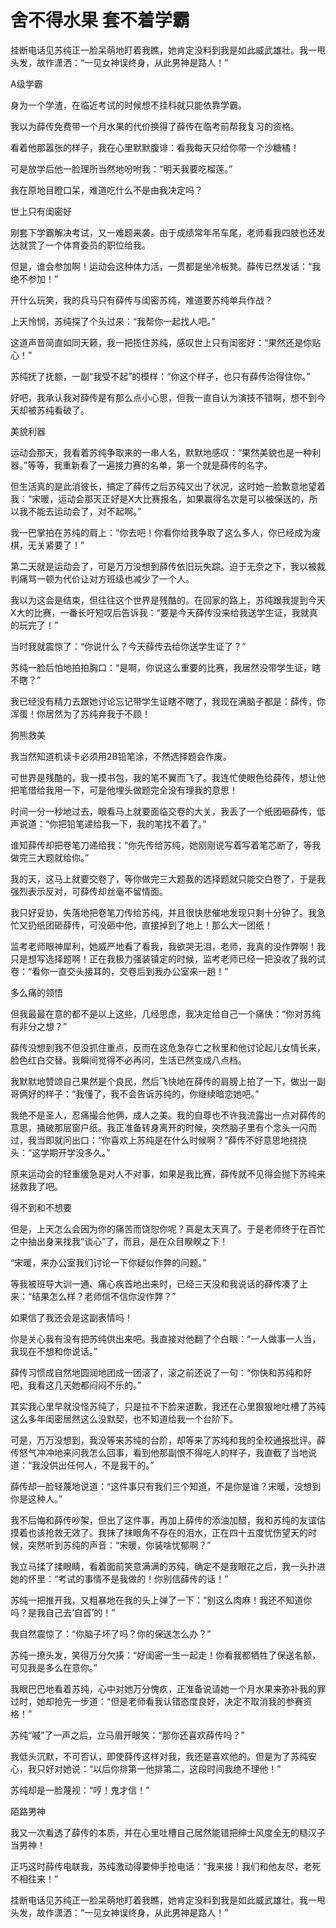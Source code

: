 # 舍不得水果 套不着学霸

挂断电话见苏纯正一脸呆萌地盯着我瞧，她肯定没料到我是如此威武雄壮。我一甩头发，故作潇洒：“一见女神误终身，从此男神是路人！” 

A级学霸 

身为一个学渣，在临近考试的时候想不挂科就只能依靠学霸。 

我以为薛传免费带一个月水果的代价换得了薛传在临考前帮我复习的资格。 

看着他那嚣张的样子，我在心里默默腹诽：看我每天只给你带一个沙糖橘！ 

可是放学后他一脸理所当然地吩咐我：“明天我要吃榴莲。” 

我在原地目瞪口呆，难道吃什么不是由我决定吗？ 

世上只有闺密好 

刚套下学霸解决考试，又一难题来袭。由于成绩常年吊车尾，老师看我四肢也还发达就赏了一个体育委员的职位给我。 

但是，谁会参加啊！运动会这种体力活，一贯都是坐冷板凳。薛传已然发话：“我绝不参加！” 

开什么玩笑，我的兵马只有薛传与闺密苏纯，难道要苏纯单兵作战？ 

上天怜悯，苏纯探了个头过来：“我帮你一起找人吧。” 

这道声音简直如同天籁，我一把揽住苏纯，感叹世上只有闺密好：“果然还是你贴心！” 

苏纯抚了抚额，一副“我受不起”的模样：“你这个样子，也只有薛传治得住你。” 

好吧，我承认我对薛传是有那么点小心思，但我一直自认为演技不错啊，想不到今天却被苏纯看破了。 

美貌利器 

运动会那天，我看着苏纯争取来的一串人名，默默地感叹：“果然美貌也是一种利器。”等等，我重新看了一遍接力赛的名单，第一个就是薛传的名字。 

但生活真的是此消彼长，搞定了薛传之后苏纯又出了状况，这时她一脸歉意地望着我：“宋暖，运动会那天正好是X大比赛报名，如果赢得名次是可以被保送的，所以我不能去运动会了，对不起啊。” 

我一巴掌拍在苏纯的肩上：“你去吧！你看你给我争取了这么多人，你已经成为废棋，无关紧要了！” 

第二天就是运动会了，可是万万没想到薛传依旧玩失踪。迫于无奈之下，我以被裁判痛骂一顿为代价让对方班级也减少了一个人。 

我以为这会是结束，但往往这个世界是残酷的。在回家的路上，苏纯跟我提到今天X大的比赛，一番长吁短叹后告诉我：“要是今天薛传没来给我送学生证，我就真的玩完了！” 

当时我就震惊了：“你说什么？今天薛传去给你送学生证了？” 

苏纯一脸后怕地拍拍胸口：“是啊，你说这么重要的比赛，我居然没带学生证，瞎不瞎？” 

我已经没有精力去跟她讨论忘记带学生证瞎不瞎了，我现在满脑子都是：薛传，你浑蛋！你居然为了苏纯弃我于不顾！ 

狗熊救美 

我当然知道机读卡必须用2B铅笔涂，不然选择题会作废。 

可世界是残酷的，我一摸书包，我的笔不翼而飞了。我连忙使眼色给薛传，想让他把笔借给我用一下，可是他埋头做题完全没有理我的意思！ 

时间一分一秒地过去，眼看马上就要面临交卷的大关，我丢了一个纸团砸薛传，低声说道：“你把铅笔递给我一下，我的笔找不着了。” 

谁知薛传却把卷笔刀递给我：“你先传给苏纯，她刚刚说写着写着笔芯断了，等我做完三大题就给你。” 

我的天，这马上就要交卷了，等你做完三大题我的选择题就只能交白卷了，于是我强烈表示反对，可薛传却丝毫不留情面。 

我只好妥协，失落地把卷笔刀传给苏纯，并且很快悲催地发现只剩十分钟了。我急忙又扔纸团砸薛传，可没砸中他，直接掉到了地上！那么大一团纸！ 

监考老师眼神犀利，她威严地看了看我，我欲哭无泪，老师，我真的没作弊啊！我只是想写选择题啊！正在我极力强装镇定的时候，监考老师已经一把没收了我的试卷：“看你一直交头接耳的，交卷后到我办公室来一趟！” 

多么痛的领悟 

但我最最在意的都不是以上这些，几经思虑，我决定给自己一个痛快：“你对苏纯有非分之想？” 

薛传没想到我不但没抓住重点，反而在这危急存亡之秋里和他讨论起儿女情长来，脸色红白交替。我瞬间觉得不必再问，生活已然变成八点档。 

我默默地赞颂自己果然是个良民，然后飞快地在薛传的肩膀上拍了一下，做出一副哥俩好的样子：“我懂了，我不会告诉苏纯的，你继续暗恋她吧。” 

我绝不是圣人，忍痛撮合他俩，成人之美。我的自尊也不许我流露出一点对薛传的意思，捅破那层窗户纸。我正准备转身离开的时候，突然脑子里有个念头一闪而过，我当即就问出口：“你喜欢上苏纯是在什么时候啊？”薛传不好意思地挠挠头：“这学期开学没多久。” 

原来运动会的轻重缓急是对人不对事，如果是我比赛，薛传就不见得会抛下苏纯来拯救我了吧。 

得不到和不想要 

但是，上天怎么会因为你的痛苦而饶恕你呢？真是太天真了。于是老师终于在百忙之中抽出身来找我“谈心”了，而且，是在众目睽睽之下！ 

“宋暖，来办公室我们讨论一下你疑似作弊的问题。” 

等我被班导大训一通、痛心疾首地出来时，已经三天没和我说话的薛传凑了上来：“结果怎么样？老师信不信你没作弊？” 

如果信了我还会是这副表情吗！ 

你是关心我有没有把苏纯供出来吧。我直接对他翻了个白眼：“一人做事一人当，我现在不想和你说话。”

薛传习惯成自然地圆润地团成一团滚了，滚之前还说了一句：“你快和苏纯和好吧，我看这几天她都闷闷不乐的。” 

其实我心里早就没怪苏纯了，只是拉不下脸来道歉，我还在心里狠狠地吐槽了苏纯这么多年闺密居然这么没默契，也不知道给我一个台阶下。 

可是，万万没想到，我没等来苏纯的台阶，却等来了苏纯和我的全校通报批评。薛传怒气冲冲地来问我怎么回事，看到他那副恨不得吃人的样子，我直截了当地说道：“我没供出任何人，不是我干的。” 

薛传却一脸轻蔑地说道：“这件事只有我们三个知道，不是你是谁？宋暖，没想到你是这种人。” 

我不后悔和薛传吵架，但出了这件事，再加上薛传的添油加醋，我和苏纯的友谊估摸着也该抢救无效了。我抹了抹眼角不存在的泪水，正在四十五度忧伤望天的时候，突然听到苏纯的声音：“宋暖，你装啥忧郁啊？” 

我立马揉了揉眼睛，看着面前笑意满满的苏纯，确定不是我眼花之后，我一头扑进她的怀里：“考试的事情不是我做的！你别信薛传的话！” 

苏纯一把推开我，又粗暴地在我的头上弹了一下：“别这么肉麻！我还不知道你吗？是我自己去‘自首’的！” 

我自然震惊了：“你脑子坏了吗？你的保送怎么办？” 

苏纯一撩头发，笑得万分欠揍：“好闺密一生一起走！你看我都牺牲了保送名额，可见我是多么在意你。” 

我眼巴巴地看着苏纯，心中对她万分愧疚，正准备说请她一个月水果来弥补我的罪过时，她却抢先一步道：“但是老师看我认错态度良好，决定不取消我的参赛资格！” 

苏纯“嘁”了一声之后，立马眉开眼笑：“那你还喜欢薛传吗？” 

我低头沉默，不可否认，即使薛传这样对我，我还是喜欢他的。但是为了苏纯安心，我只好对她说：“以后你排第一他排第二，这段时间我绝不理他！” 

苏纯却是一脸蔑视：“哼！鬼才信！” 

陌路男神 

我又一次看透了薛传的本质，并在心里吐槽自己居然能错把绅士风度全无的糙汉子当男神！ 

正巧这时薛传电联我，苏纯激动得要伸手抢电话：“我来接！我们和他友尽，老死不相往来！” 

挂断电话见苏纯正一脸呆萌地盯着我瞧，她肯定没料到我是如此威武雄壮。我一甩头发，故作潇洒：“一见女神误终身，从此男神是路人！”